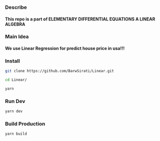 ### Describe
#### This repo is a part of ELEMENTARY DIFFERENTIAL EQUATIONS A LINEAR ALGEBRA 
### Main Idea 
#### We use Linear Regression for predict house price in usa!!!

### Install
```bash
git clone https://github.com/BarwSirati/Linear.git
```

```bash
cd Linear/
```

```bash
yarn
```
### Run Dev
```bash
yarn dev
```
### Build Production
```bash
yarn build
```